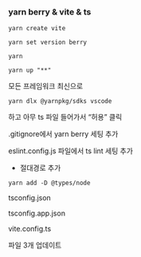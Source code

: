 ### yarn berry & vite & ts

`yarn create vite`

`yarn set version berry`

`yarn`

`yarn up "**"`

모든 프레임워크 최신으로

`yarn dlx @yarnpkg/sdks vscode`

하고 아무 ts 파일 들어가서 “허용” 클릭

.gitignore에서 yarn berry 세팅 추가

eslint.config.js 파일에서 ts lint 세팅 추가

- 절대경로 추가

`yarn add -D @types/node`

tsconfig.json

tsconfig.app.json

vite.config.ts

파일 3개 업데이트
